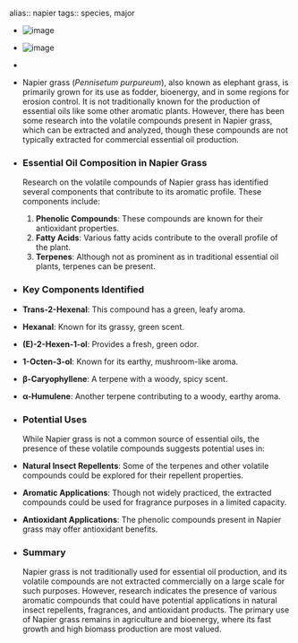alias:: napier
tags:: species, major

- ![image](https://peach-geographical-bat-397.mypinata.cloud/ipfs/QmaVAi9bsUXC4DQC4bPQCL17C1VSfeTWFbxy3PqbrK4TAa)
- ![image](https://peach-geographical-bat-397.mypinata.cloud/ipfs/QmSEgYo831AxL2tAETCbcK4VJm4Q5FwfjnoRM1BKRMxrke)
-
- Napier grass (*Pennisetum purpureum*), also known as elephant grass, is primarily grown for its use as fodder, bioenergy, and in some regions for erosion control. It is not traditionally known for the production of essential oils like some other aromatic plants. However, there has been some research into the volatile compounds present in Napier grass, which can be extracted and analyzed, though these compounds are not typically extracted for commercial essential oil production.
- ### Essential Oil Composition in Napier Grass
  
  Research on the volatile compounds of Napier grass has identified several components that contribute to its aromatic profile. These components include:
  
  1. **Phenolic Compounds**: These compounds are known for their antioxidant properties.
  2. **Fatty Acids**: Various fatty acids contribute to the overall profile of the plant.
  3. **Terpenes**: Although not as prominent as in traditional essential oil plants, terpenes can be present.
- ### Key Components Identified
- **Trans-2-Hexenal**: This compound has a green, leafy aroma.
- **Hexanal**: Known for its grassy, green scent.
- **(E)-2-Hexen-1-ol**: Provides a fresh, green odor.
- **1-Octen-3-ol**: Known for its earthy, mushroom-like aroma.
- **β-Caryophyllene**: A terpene with a woody, spicy scent.
- **α-Humulene**: Another terpene contributing to a woody, earthy aroma.
- ### Potential Uses
  
  While Napier grass is not a common source of essential oils, the presence of these volatile compounds suggests potential uses in:
- **Natural Insect Repellents**: Some of the terpenes and other volatile compounds could be explored for their repellent properties.
- **Aromatic Applications**: Though not widely practiced, the extracted compounds could be used for fragrance purposes in a limited capacity.
- **Antioxidant Applications**: The phenolic compounds present in Napier grass may offer antioxidant benefits.
- ### Summary
  
  Napier grass is not traditionally used for essential oil production, and its volatile compounds are not extracted commercially on a large scale for such purposes. However, research indicates the presence of various aromatic compounds that could have potential applications in natural insect repellents, fragrances, and antioxidant products. The primary use of Napier grass remains in agriculture and bioenergy, where its fast growth and high biomass production are most valued.